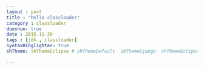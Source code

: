 ```yaml
---
layout : post
title : "hello classloader"
category : classloader
duoshuo: true
date : 2015-11-30
tags : [jdk , classloader]
SyntaxHihglighter: true
shTheme: shThemeEclipse # shThemeDefault  shThemeDjango  shThemeEclipse  shThemeEmacs  shThemeFadeToGrey  shThemeMidnight  shThemeRDark

---
```

